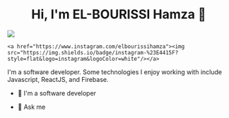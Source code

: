 <h1 align="center">Hi, I'm EL-BOURISSI Hamza 👋</h1>
<p align="center">
    
<a href="https://www.linkedin.com/in/el-bourissi-hamza-b2443b168"><img src="https://img.shields.io/badge/linkedin-%230177B5?style=flat&logo=linkedin&logoColor=white"/></a>
    
    <a href="https://www.instagram.com/elbourissihamza"><img src="https://img.shields.io/badge/instagram-%23E4415F?style=flat&logo=instagram&logoColor=white"/></a>
  </p>
  


I'm a software developer. Some technologies I enjoy working with include Javascript, ReactJS, and Firebase.

- 🔭 I'm a software developer 

- 💬 Ask me 
